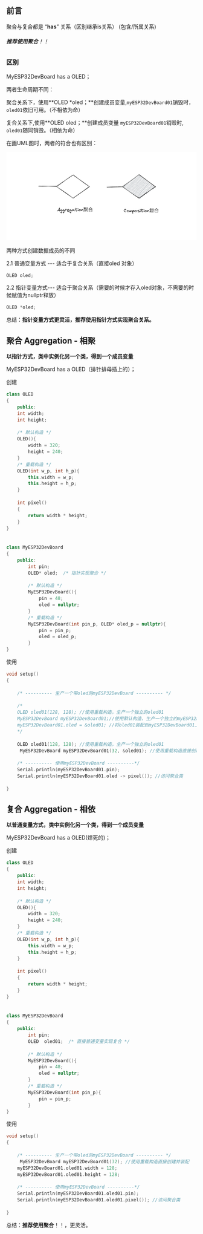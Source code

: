 

## 前言

聚合与复合都是 “**has**” 关系（区别继承is关系） (包含/所属关系)

###### **推荐使用聚合**！！

### 区别

MyESP32DevBoard has a OLED；

两者生命周期不同：

聚合关系下，使用**OLED *oled；**创建成员变量,`myESP32DevBoard01`销毁时，`oled01`依旧可用。（不相依为命）

复合关系下,使用**OLED oled；**创建成员变量 `myESP32DevBoard01`销毁时, `oled01`随同销毁。（相依为命）

在画UML图时，两者的符合也有区别：

![](images//Agg&Com.png)

 两种方式创建数据成员的不同

2.1 普通变量方式 --- 适合于复合关系（直接oled 对象） 

```c++
OLED oled; 
```

2.2 指针变量方式--- 适合于聚合关系（需要的时候才存入oled对象，不需要的时候赋值为nullptr释放）

```c++
OLED *oled; 
```

总结：**指针变量方式更灵活，推荐使用指针方式实现聚合关系。**

## 聚合 Aggregation - 相聚

**以指针方式，类中实例化另一个类，得到一个成员变量**



 MyESP32DevBoard has a OLED（排针排母插上的）；

创建

```c++
class OLED
{
    public:
    int width;
    int height;
    
    /* 默认构造 */
    OLED(){
        width = 320;
        height = 240;
    }
    /* 重载构造 */
    OLED(int w_p, int h_p){
        this.width = w_p;
        this.height = h_p;
    }
    
    int pixel()
    {
        return width * height;
    }
}


class MyESP32DevBoard
{
    public:
        int pin;
        OLED* oled;  /* 指针实现聚合 */
    
        /* 默认构造 */
        MyESP32DevBoard(){
            pin = 48;
            oled = nullptr;
        }
        /* 重载构造 */
        MyESP32DevBoard(int pin_p, OLED* oled_p = nullptr){
            pin = pin_p;
            oled = oled_p;
        }
}
```

使用

```c++
void setup()
{

    /* ---------- 生产一个带oled的myESP32DevBoard ---------- */
    
    /*
    OLED oled01(128, 128); //使用重载构造，生产一个独立的oled01
    MyESP32DevBoard myESP32DevBoard01;//使用默认构造，生产一个独立的myESP32DevBoard01
    myESP32DevBoard01.oled = &oled01; //将oled01装配到myESP32DevBoard01上
    */
    
    OLED oled01(128, 128); //使用重载构造，生产一个独立的oled01
     MyESP32DevBoard myESP32DevBoard01(32, &oled01); //使用重载构造直接创建并装配
    
    /* ---------- 使用myESP32DevBoard ----------*/
    Serial.println(myESP32DevBoard01.pin); 
    Serial.println(myESP32DevBoard01.oled -> pixel()); //访问聚合类
   
}
```





## 复合 Aggregation - 相依

**以普通变量方式，类中实例化另一个类，得到一个成员变量**

 MyESP32DevBoard has a OLED(焊死的)；

创建

```c++
class OLED
{
    public:
    int width;
    int height;
    
    /* 默认构造 */
    OLED(){
        width = 320;
        height = 240;
    }
    /* 重载构造 */
    OLED(int w_p, int h_p){
        this.width = w_p;
        this.height = h_p;
    }
    
    int pixel()
    {
        return width * height;
    }
}


class MyESP32DevBoard
{
    public:
        int pin;
        OLED  oled01;  /* 直接普通变量实现复合 */
    
        /* 默认构造 */
        MyESP32DevBoard(){
            pin = 48;
            oled = nullptr;
        }
        /* 重载构造 */
        MyESP32DevBoard(int pin_p){
            pin = pin_p;
        }
}
```

使用

```c++
void setup()
{

    /* ---------- 生产一个带oled的myESP32DevBoard ---------- */
     MyESP32DevBoard myESP32DevBoard01(32); //使用重载构造直接创建并装配
    myESP32DevBoard01.oled01.width = 128;
    myESP32DevBoard01.oled01.height = 128;
    
    /* ---------- 使用myESP32DevBoard ----------*/
    Serial.println(myESP32DevBoard01.oled01.pin); 
    Serial.println(myESP32DevBoard01.oled01.pixel()); //访问聚合类
   
}
```

总结：**推荐使用聚合**！！，更灵活。









